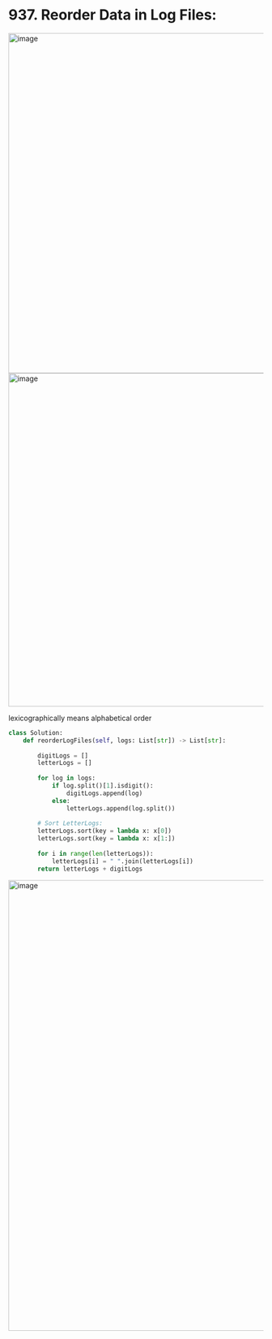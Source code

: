 # 937. Reorder Data in Log Files:

<img width="670" alt="image" src="https://user-images.githubusercontent.com/35987583/170008604-d9b6d2de-5ea8-4f65-b88e-48793708bfd3.png">
<img width="657" alt="image" src="https://user-images.githubusercontent.com/35987583/170008667-52d7c191-8813-4463-badb-096ef61722dc.png">


lexicographically means alphabetical order

```python
class Solution:
    def reorderLogFiles(self, logs: List[str]) -> List[str]:
        
        digitLogs = []
        letterLogs = []
        
        for log in logs:
            if log.split()[1].isdigit():
                digitLogs.append(log)
            else:
                letterLogs.append(log.split())
                
        # Sort LetterLogs:
        letterLogs.sort(key = lambda x: x[0])
        letterLogs.sort(key = lambda x: x[1:])
        
        for i in range(len(letterLogs)):
            letterLogs[i] = " ".join(letterLogs[i])
        return letterLogs + digitLogs
```

<img width="888" alt="image" src="https://user-images.githubusercontent.com/35987583/170013154-d8d66ee6-929d-4fdf-b3e6-d550cb16084d.png">
